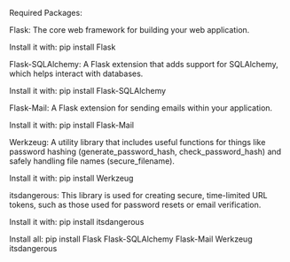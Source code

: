 Required Packages:

Flask: The core web framework for building your web application.

Install it with: pip install Flask


Flask-SQLAlchemy: A Flask extension that adds support for SQLAlchemy, which helps interact with databases.

Install it with: pip install Flask-SQLAlchemy


Flask-Mail: A Flask extension for sending emails within your application.

Install it with: pip install Flask-Mail


Werkzeug: A utility library that includes useful functions for things like password hashing (generate_password_hash, check_password_hash) and safely handling file names (secure_filename).

Install it with: pip install Werkzeug


itsdangerous: This library is used for creating secure, time-limited URL tokens, such as those used for password resets or email verification.

Install it with: pip install itsdangerous



Install all:  pip install Flask Flask-SQLAlchemy Flask-Mail Werkzeug itsdangerous
